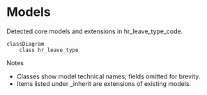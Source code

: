 # Models

Detected core models and extensions in hr_leave_type_code.

```mermaid
classDiagram
    class hr_leave_type
```

Notes
- Classes show model technical names; fields omitted for brevity.
- Items listed under _inherit are extensions of existing models.
